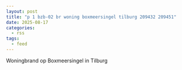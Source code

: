 ```yaml
---
layout: post
title: "p 1 bzb-02 br woning boxmeersingel tilburg 209432 209451"
date: 2025-08-17
categories: 
  - rss
tags: 
  - feed
---
```


Woningbrand op Boxmeersingel in Tilburg

